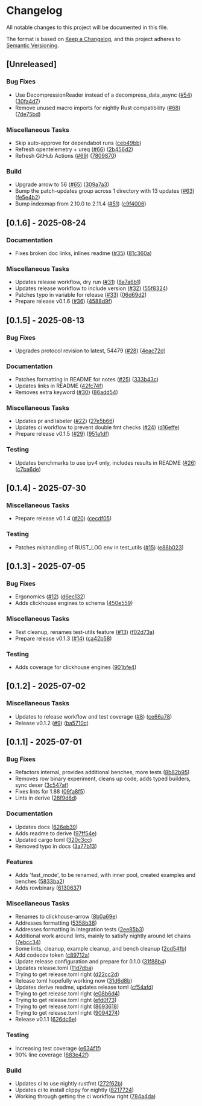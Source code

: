 # Changelog

All notable changes to this project will be documented in this file.

The format is based on [Keep a Changelog](https://keepachangelog.com/en/1.0.0/),
and this project adheres to [Semantic Versioning](https://semver.org/spec/v2.0.0.html).

## [Unreleased]

### Bug Fixes

- Use DecompressionReader instead of a decompress_data_async ([#54](https://github.com/georgeleepatterson/clickhouse-arrow/issues/54)) ([30fa4d7](https://github.com/georgeleepatterson/clickhouse-arrow/commit/30fa4d7fb6df0c8db36fccc562dd255f5a4a1480))
- Remove unused macro imports for nightly Rust compatibility ([#68](https://github.com/georgeleepatterson/clickhouse-arrow/issues/68)) ([7de75bd](https://github.com/georgeleepatterson/clickhouse-arrow/commit/7de75bda44113a9f54072dd1528e529e0d214068))

### Miscellaneous Tasks

- Skip auto-approve for dependabot runs ([ceb49bb](https://github.com/georgeleepatterson/clickhouse-arrow/commit/ceb49bb86b594b4ca8c1b715e5cd42b78d7c446f))
- Refresh opentelemetry + ureq ([#66](https://github.com/georgeleepatterson/clickhouse-arrow/issues/66)) ([2b456d2](https://github.com/georgeleepatterson/clickhouse-arrow/commit/2b456d24c64210b2f1346b529b0f8900bcb32b61))
- Refresh GitHub Actions ([#69](https://github.com/georgeleepatterson/clickhouse-arrow/issues/69)) ([7809870](https://github.com/georgeleepatterson/clickhouse-arrow/commit/7809870ae4bc3d412070e9afac5e468b20472ecf))

### Build

- Upgrade arrow to 56 ([#65](https://github.com/georgeleepatterson/clickhouse-arrow/issues/65)) ([309a7a3](https://github.com/georgeleepatterson/clickhouse-arrow/commit/309a7a3da1ba84525dbf8cbfb5af45d2532b3e1e))
- Bump the patch-updates group across 1 directory with 13 updates ([#63](https://github.com/georgeleepatterson/clickhouse-arrow/issues/63)) ([fe5e4b2](https://github.com/georgeleepatterson/clickhouse-arrow/commit/fe5e4b2626bc5d2a1f28487628dccfdc81c73688))
- Bump indexmap from 2.10.0 to 2.11.4 ([#51](https://github.com/georgeleepatterson/clickhouse-arrow/issues/51)) ([c9f4006](https://github.com/georgeleepatterson/clickhouse-arrow/commit/c9f40060a12f48ceedfc4911df252b8485e326b8))

## [0.1.6] - 2025-08-24

### Documentation

- Fixes broken doc links, inlines readme ([#35](https://github.com/georgeleepatterson/clickhouse-arrow/issues/35)) ([81c360a](https://github.com/georgeleepatterson/clickhouse-arrow/commit/81c360a19dad0b7e745feb4cc130bfb5a1219067))

### Miscellaneous Tasks

- Updates release workflow, dry run ([#31](https://github.com/georgeleepatterson/clickhouse-arrow/issues/31)) ([8a7a6b1](https://github.com/georgeleepatterson/clickhouse-arrow/commit/8a7a6b19b7ccff86387eef5d5770b88e9cdbf039))
- Updates release workflow to include version ([#32](https://github.com/georgeleepatterson/clickhouse-arrow/issues/32)) ([55f8324](https://github.com/georgeleepatterson/clickhouse-arrow/commit/55f8324781f67f2af6c24d41d27b3971b4b43529))
- Patches typo in variable for release ([#33](https://github.com/georgeleepatterson/clickhouse-arrow/issues/33)) ([06d69d2](https://github.com/georgeleepatterson/clickhouse-arrow/commit/06d69d256c322228b2e58be38b4a26db4ef2ac07))
- Prepare release v0.1.6 ([#36](https://github.com/georgeleepatterson/clickhouse-arrow/issues/36)) ([4588d9f](https://github.com/georgeleepatterson/clickhouse-arrow/commit/4588d9fdb29a7b32a8f628c6b89f1838c92872d0))

## [0.1.5] - 2025-08-13

### Bug Fixes

- Upgrades protocol revision to latest, 54479 ([#28](https://github.com/georgeleepatterson/clickhouse-arrow/issues/28)) ([4eac72d](https://github.com/georgeleepatterson/clickhouse-arrow/commit/4eac72d38a72542c066520cc64f8199a3f4a6b79))

### Documentation

- Patches formatting in README for notes ([#25](https://github.com/georgeleepatterson/clickhouse-arrow/issues/25)) ([333b43c](https://github.com/georgeleepatterson/clickhouse-arrow/commit/333b43c0060c4ce82f09a2a795b66f4ffa68df73))
- Updates links in README ([42fc74f](https://github.com/georgeleepatterson/clickhouse-arrow/commit/42fc74f1ca12959566599af2eed9e85ceca00a26))
- Removes extra keyword ([#30](https://github.com/georgeleepatterson/clickhouse-arrow/issues/30)) ([86add54](https://github.com/georgeleepatterson/clickhouse-arrow/commit/86add5433fe8823ac50b31a6cdf86ce79710b2e6))

### Miscellaneous Tasks

- Updates pr and labeler ([#22](https://github.com/georgeleepatterson/clickhouse-arrow/issues/22)) ([27e5b66](https://github.com/georgeleepatterson/clickhouse-arrow/commit/27e5b66ff06639f58790976644595c2a24832374))
- Updates ci workflow to prevent double fmt checks ([#24](https://github.com/georgeleepatterson/clickhouse-arrow/issues/24)) ([d16effe](https://github.com/georgeleepatterson/clickhouse-arrow/commit/d16effec900b8ae8cb4ab113be7a8e7625b030ef))
- Prepare release v0.1.5 ([#29](https://github.com/georgeleepatterson/clickhouse-arrow/issues/29)) ([951a1df](https://github.com/georgeleepatterson/clickhouse-arrow/commit/951a1dfa8e2c2a6ec85d0bfcdcc2ff36a76d5e96))

### Testing

- Updates benchmarks to use ipv4 only, includes results in README ([#26](https://github.com/georgeleepatterson/clickhouse-arrow/issues/26)) ([c7ba6de](https://github.com/georgeleepatterson/clickhouse-arrow/commit/c7ba6de060e0eab38f4ec70731254ba403677871))

## [0.1.4] - 2025-07-30

### Miscellaneous Tasks

- Prepare release v0.1.4 ([#20](https://github.com/georgeleepatterson/clickhouse-arrow/issues/20)) ([cecdf05](https://github.com/georgeleepatterson/clickhouse-arrow/commit/cecdf050318586e53198ad5506c01f402e5e2810))

### Testing

- Patches mishandling of RUST_LOG env in test_utils ([#15](https://github.com/georgeleepatterson/clickhouse-arrow/issues/15)) ([e88b023](https://github.com/georgeleepatterson/clickhouse-arrow/commit/e88b023531cda1f8a3c94c0536abc9769da14536))

## [0.1.3] - 2025-07-05

### Bug Fixes

- Ergonomics ([#12](https://github.com/georgeleepatterson/clickhouse-arrow/issues/12)) ([d6ec132](https://github.com/georgeleepatterson/clickhouse-arrow/commit/d6ec13277f9532ae877e6508b088e5d0af0aa3b9))
- Adds clickhouse engines to schema ([450e559](https://github.com/georgeleepatterson/clickhouse-arrow/commit/450e5592b28dcb911c4b0d46481ecb034bd1c881))

### Miscellaneous Tasks

- Test cleanup, renames test-utils feature ([#13](https://github.com/georgeleepatterson/clickhouse-arrow/issues/13)) ([f02d73a](https://github.com/georgeleepatterson/clickhouse-arrow/commit/f02d73abe352a10a3318ed81839518fae23afa1d))
- Prepare release v0.1.3 ([#14](https://github.com/georgeleepatterson/clickhouse-arrow/issues/14)) ([ca42b58](https://github.com/georgeleepatterson/clickhouse-arrow/commit/ca42b5881a98d3100b782b16db34b1a1796c63be))

### Testing

- Adds coverage for clickhouse engines ([901bfe4](https://github.com/georgeleepatterson/clickhouse-arrow/commit/901bfe4b7ab3b38445f795484ff54820043c05a3))

## [0.1.2] - 2025-07-02

### Miscellaneous Tasks

- Updates to release workflow and test coverage ([#8](https://github.com/georgeleepatterson/clickhouse-arrow/issues/8)) ([ce66a78](https://github.com/georgeleepatterson/clickhouse-arrow/commit/ce66a78c3f95cc4a6a62afd1146fd9bc8af07786))
- Release v0.1.2 ([#9](https://github.com/georgeleepatterson/clickhouse-arrow/issues/9)) ([ba5710c](https://github.com/georgeleepatterson/clickhouse-arrow/commit/ba5710c34836bef2a8b148f2246b3682a6c5f1da))

## [0.1.1] - 2025-07-01

### Bug Fixes

- Refactors internal, provides additional benches, more tests ([8b82b95](https://github.com/georgeleepatterson/clickhouse-arrow/commit/8b82b956657185da5ac6820f8cb2e3c0b707213f))
- Removes row binary experiment, cleans up code, adds typed builders, sync deser ([3c547af](https://github.com/georgeleepatterson/clickhouse-arrow/commit/3c547af7ad7287f4800e737240da10995bff3c6a))
- Fixes lints for 1.88 ([09fa8f5](https://github.com/georgeleepatterson/clickhouse-arrow/commit/09fa8f58e9bc3d57b9751c30769b76f02f6e7e08))
- Lints in derive ([26f9d8d](https://github.com/georgeleepatterson/clickhouse-arrow/commit/26f9d8d6e9a374caf459103dca159a8884760565))

### Documentation

- Updates docs ([626eb39](https://github.com/georgeleepatterson/clickhouse-arrow/commit/626eb3969a0b1333f59e1d82e564940c30ad63e8))
- Adds readme to derive ([97ff54e](https://github.com/georgeleepatterson/clickhouse-arrow/commit/97ff54efbcbdf3a476f2360d9d8eb14ed15eb0b5))
- Updated cargo toml ([320c3cc](https://github.com/georgeleepatterson/clickhouse-arrow/commit/320c3cc62420760861151eae0109c70b746002f0))
- Removed typo in docs ([3a77b13](https://github.com/georgeleepatterson/clickhouse-arrow/commit/3a77b13588d4d6c3df50a8540b2ba511765db32c))

### Features

- Adds 'fast_mode', to be renamed, with inner pool, created examples and benches ([5833ba2](https://github.com/georgeleepatterson/clickhouse-arrow/commit/5833ba232e47e74ca5bfeee236d528d3c13ab68d))
- Adds rowbinary ([6130637](https://github.com/georgeleepatterson/clickhouse-arrow/commit/6130637d4184ecb176c21388c97b5a58cd9a55f4))

### Miscellaneous Tasks

- Renames to clickhouse-arrow ([8b0a69e](https://github.com/georgeleepatterson/clickhouse-arrow/commit/8b0a69efcaeb865c9df5e05adcb2e6e97a9d2b6e))
- Addresses formatting ([5358b38](https://github.com/georgeleepatterson/clickhouse-arrow/commit/5358b38b930284fa709913475c977fbdd9af8e3c))
- Addresses formatting in integration tests ([2ee85b3](https://github.com/georgeleepatterson/clickhouse-arrow/commit/2ee85b323dca02c9e58fe896d509859185ea25ef))
- Additional work around lints, mainly to satisfy nightly around let chains ([7ebcc34](https://github.com/georgeleepatterson/clickhouse-arrow/commit/7ebcc34c269cf7aec744c974b473a6fe198dde08))
- Some lints, cleanup, example cleanup, and bench cleanup ([2cd54fb](https://github.com/georgeleepatterson/clickhouse-arrow/commit/2cd54fb1f94b9ccf3bdff8a739fe77c5f793e599))
- Add codecov token ([c89712a](https://github.com/georgeleepatterson/clickhouse-arrow/commit/c89712a067a0700f186042890b65040455df9ea1))
- Update release configuration and prepare for 0.1.0 ([31f88b4](https://github.com/georgeleepatterson/clickhouse-arrow/commit/31f88b4ddf2d7603de7895c087bcd4ebcda58b47))
- Updates release.toml ([11d7dba](https://github.com/georgeleepatterson/clickhouse-arrow/commit/11d7dbae48dd77496969c33cafd4ca8b3dffdfbb))
- Trying to get release.toml right ([d22cc2d](https://github.com/georgeleepatterson/clickhouse-arrow/commit/d22cc2dde3b66cb58cbcf1a93594c59ce811c390))
- Release toml hopefully working now ([31d6d8b](https://github.com/georgeleepatterson/clickhouse-arrow/commit/31d6d8b91f930cc11e67aeccef63d1997cfe6b90))
- Updates derive readme, updates release toml ([cf54afd](https://github.com/georgeleepatterson/clickhouse-arrow/commit/cf54afddf48a04a44bd0bdba297cee70f17c3937))
- Trying to get release.toml right ([e08b6d4](https://github.com/georgeleepatterson/clickhouse-arrow/commit/e08b6d44fa5a8f48453183c625189a138b05f554))
- Trying to get release.toml right ([efd0f73](https://github.com/georgeleepatterson/clickhouse-arrow/commit/efd0f7392dc2821e5c111145204c77ebd799f7ac))
- Trying to get release.toml right ([8693618](https://github.com/georgeleepatterson/clickhouse-arrow/commit/869361865dfc24b395e6a24a271370ccfd5cccfa))
- Trying to get release.toml right ([9094274](https://github.com/georgeleepatterson/clickhouse-arrow/commit/9094274fbb350c8c317c0e2dee2f2ad5a6fe2357))
- Release v0.1.1 ([626dc6e](https://github.com/georgeleepatterson/clickhouse-arrow/commit/626dc6e791ce5fc666c1f8ee34be110e704c3d04))

### Testing

- Increasing test coverage ([e634f1f](https://github.com/georgeleepatterson/clickhouse-arrow/commit/e634f1fae6791515d66180b06d1bc4d37d7986f4))
- 90% line coverage ([683e42f](https://github.com/georgeleepatterson/clickhouse-arrow/commit/683e42f5f5815861474d8ea142adbb70b1f3f8fb))

### Build

- Updates ci to use nightly rustfmt ([272f62b](https://github.com/georgeleepatterson/clickhouse-arrow/commit/272f62bb037408032174efbafd5f3e9594634469))
- Updates ci to install clippy for nightly ([8217724](https://github.com/georgeleepatterson/clickhouse-arrow/commit/8217724dfded6b3453e30261841fa57ae521b087))
- Working through getting the ci workflow right ([784a4da](https://github.com/georgeleepatterson/clickhouse-arrow/commit/784a4da7527f4ec73a561653fed9a756817d1315))


